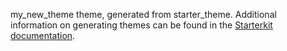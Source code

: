 my_new_theme theme, generated from starter_theme. Additional information on generating themes can be found in the [Starterkit documentation](https://www.drupal.org/docs/core-modules-and-themes/core-themes/starterkit-theme).